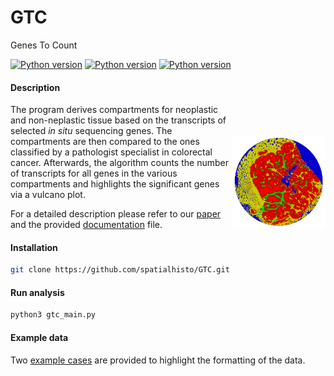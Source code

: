 # GTC
Genes To Count

[![Python version](https://img.shields.io/badge/python-v3.8-brightgreen)](https://www.python.org/)
[![Python version](https://img.shields.io/badge/docs-pds-yellow)](https://github.com/spatialhisto/GTC/blob/main/_docs_/Documentation.pdf)
[![Python version](https://img.shields.io/badge/checks-passing-brightgreen)](https://github.com/spatialhisto/GTC/)

#### Description

<img src="https://github.com/spatialhisto/GTC/blob/main/_docs_/_etc_/gtc_logo.png?raw=true" width="150" title="GTC" alt="cellpose" align="right" vspace="50">

The program derives compartments for neoplastic and non-neplastic tissue based on the transcripts of selected *in situ* sequencing genes.
The compartments are then compared to the ones classified by a pathologist specialist in colorectal cancer.
Afterwards, the algorithm counts the number of transcripts for all genes in the various compartments and highlights the significant genes via a vulcano plot.

For a detailed description please refer to our [paper](https://github.com/spatialhisto/GTC/blob/main/_docs_/Documentation.pdf) and the provided [documentation](https://github.com/spatialhisto/GTC/blob/main/_docs_/Documentation.pdf) file.

#### Installation

```bash
git clone https://github.com/spatialhisto/GTC.git
```

#### Run analysis

```bash
python3 gtc_main.py
```

#### Example data

Two [example cases](https://github.com/spatialhisto/GTC/blob/main/data/) are provided to highlight the formatting of the data.
